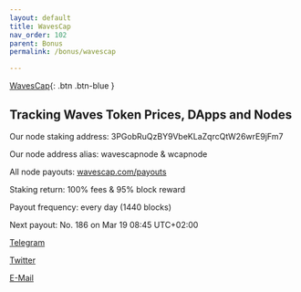 ```yaml
---
layout: default
title: WavesCap
nav_order: 102
parent: Bonus
permalink: /bonus/wavescap

---
```


[WavesCap](https://wavescap.com){: .btn .btn-blue }

## Tracking Waves Token Prices, DApps and Nodes

<div data-wavescap-widget="" data-design="bright" data-asset-id="WAVES" data-currency="usd-n" ></div>
<script type="text/javascript" src="https://wavescap.com/widget/asset.js"></script>

Our node staking address:  3PGobRuQzBY9VbeKLaZqrcQtW26wrE9jFm7

Our node address alias: wavescapnode & wcapnode

All node payouts: [wavescap.com/payouts](https://wavescap.com/payouts)

Staking return: 100% fees & 95% block reward

Payout frequency: every day (1440 blocks)

Next payout: No. 186 on Mar 19 08:45 UTC+02:00

[Telegram](https://t.me/WavesCap)

[Twitter](https://twitter.com/wavescap)

[E-Mail](mailto:wavescap@pm.me)
